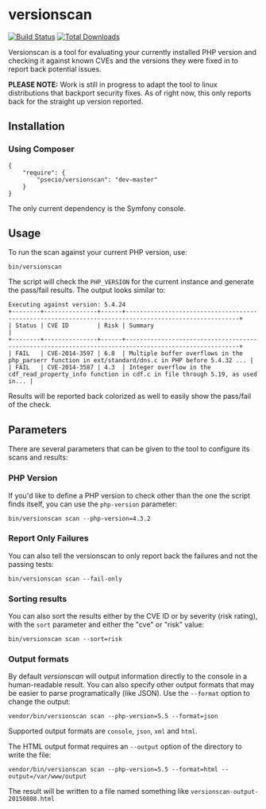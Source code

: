 versionscan
===========

[![Build Status](https://secure.travis-ci.org/psecio/versionscan.png?branch=master)](http://travis-ci.org/psecio/versionscan)
[![Total Downloads](https://img.shields.io/packagist/dt/psecio/versionscan.svg?style=flat-square)](https://packagist.org/packages/psecio/versionscan)

Versionscan is a tool for evaluating your currently installed PHP version
and checking it against known CVEs and the versions they were fixed in
to report back potential issues.

**PLEASE NOTE:** Work is still in progress to adapt the tool to linux distributions that backport security fixes. As of right now, this only reports back for the straight up version reported.

Installation
------------

### Using Composer

```
{
    "require": {
        "psecio/versionscan": "dev-master"
    }
}
```

The only current dependency is the Symfony console.

Usage
------------

To run the scan against your current PHP version, use:

`bin/versionscan`

The script will check the `PHP_VERSION` for the current instance and
generate the pass/fail results. The output looks similar to:

```
Executing against version: 5.4.24
+--------+---------------+------+------------------------------------------------------------------------------------------------------+
| Status | CVE ID        | Risk | Summary                                                                                              |
+--------+---------------+------+------------------------------------------------------------------------------------------------------+
| FAIL   | CVE-2014-3597 | 6.8  | Multiple buffer overflows in the php_parserr function in ext/standard/dns.c in PHP before 5.4.32 ... |
| FAIL   | CVE-2014-3587 | 4.3  | Integer overflow in the cdf_read_property_info function in cdf.c in file through 5.19, as used in... |
```

Results will be reported back colorized as well to easily show the pass/fail
of the check.

Parameters
------------

There are several parameters that can be given to the tool to configure its scans and results:

### PHP Version

If you'd like to define a PHP version to check other than the one the script finds itself, you can use the `php-version` parameter:

```
bin/versionscan scan --php-version=4.3.2
```

### Report Only Failures

You can also tell the versionscan to only report back the failures and not the passing tests:

```
bin/versionscan scan --fail-only
```

### Sorting results

You can also sort the results either by the CVE ID or by severity (risk rating), with the `sort` parameter
and either the "cve" or "risk" value:

```
bin/versionscan scan --sort=risk
```

### Output formats

By default *versionscan* will output information directly to the console in a human-readable result. You can also specify other output formats that may be easier to parse programatically (like JSON). Use the `--format` option to change the output:

```
vendor/bin/versionscan scan --php-version=5.5 --format=json
```

Supported output formats are `console`, `json`, `xml` and `html`.

The HTML output format requires an `--output` option of the directory to write the file:

```
vendor/bin/versionscan scan --php-version=5.5 --format=html --output=/var/www/output
```

The result will be written to a file named something like `versionscan-output-20150808.html`
